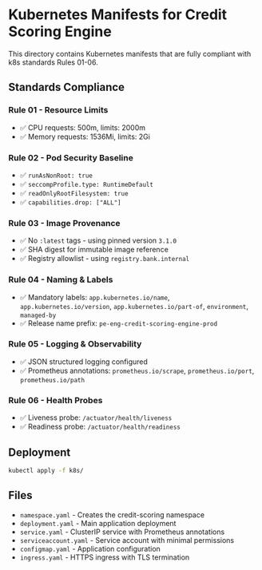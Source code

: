 # Kubernetes Manifests for Credit Scoring Engine

This directory contains Kubernetes manifests that are fully compliant with k8s standards Rules 01-06.

## Standards Compliance

### Rule 01 - Resource Limits
- ✅ CPU requests: 500m, limits: 2000m
- ✅ Memory requests: 1536Mi, limits: 2Gi

### Rule 02 - Pod Security Baseline
- ✅ `runAsNonRoot: true`
- ✅ `seccompProfile.type: RuntimeDefault`
- ✅ `readOnlyRootFilesystem: true`
- ✅ `capabilities.drop: ["ALL"]`

### Rule 03 - Image Provenance
- ✅ No `:latest` tags - using pinned version `3.1.0`
- ✅ SHA digest for immutable image reference
- ✅ Registry allowlist - using `registry.bank.internal`

### Rule 04 - Naming & Labels
- ✅ Mandatory labels: `app.kubernetes.io/name`, `app.kubernetes.io/version`, `app.kubernetes.io/part-of`, `environment`, `managed-by`
- ✅ Release name prefix: `pe-eng-credit-scoring-engine-prod`

### Rule 05 - Logging & Observability
- ✅ JSON structured logging configured
- ✅ Prometheus annotations: `prometheus.io/scrape`, `prometheus.io/port`, `prometheus.io/path`

### Rule 06 - Health Probes
- ✅ Liveness probe: `/actuator/health/liveness`
- ✅ Readiness probe: `/actuator/health/readiness`

## Deployment

```bash
kubectl apply -f k8s/
```

## Files

- `namespace.yaml` - Creates the credit-scoring namespace
- `deployment.yaml` - Main application deployment
- `service.yaml` - ClusterIP service with Prometheus annotations
- `serviceaccount.yaml` - Service account with minimal permissions
- `configmap.yaml` - Application configuration
- `ingress.yaml` - HTTPS ingress with TLS termination

